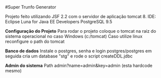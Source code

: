 #Super Trunfo Generator

Projeto feito utilizando JSF 2.2 com o servidor de aplicação tomcat 8.
IDE: Eclipse Luna for Java EE Developers
PostgreSQL 9.5

**Configuração do Projeto**
Para rodar o projeto coloque o tomcat na raiz do sistema operacional no caso Windows (c:/tomcat)
Caso utilize linux reconfigure o path do tomcat

**Banco de dados**
Instale o postgres, senha e login postgres/postgres em seguida cria um database "stg" e rode o script createDDL.jdbc

**Admin do sistema**
Path admin?name=admin&key=admin (esta hardcode mesmo)